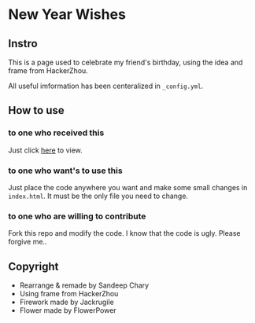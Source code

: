 # New Year Wishes
## Instro
This is a page used to celebrate my friend's birthday, using the idea and frame from HackerZhou. 

All useful imformation has been centeralized in `_config.yml`. 

## How to use
### to one who received this
Just click [here](http://madhu7777.github.io/NewYeayAnimation) to view.

### to one who want's to use this
Just place the code anywhere you want and make some small changes in `index.html`. It must be the only file you need to change.

### to one who are willing to contribute
Fork this repo and modify the code. I know that the code is ugly. Please forgive me.. 

## Copyright
* Rearrange & remade by Sandeep Chary
* Using frame from HackerZhou
* Firework made by Jackrugile
* Flower made by FlowerPower
